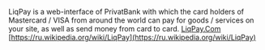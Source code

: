 LiqPay is a web-interface of PrivatBank with which the card holders of Mastercard / VISA from around the world can pay for goods / services on your site, as well as send money from card to card.
[LiqPay.Com](LiqPay.Com)
[https://ru.wikipedia.org/wiki/LiqPay](https://ru.wikipedia.org/wiki/LiqPay)